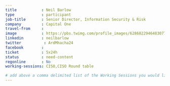 ```yaml
---
title           : Neil Barlow
type            : participant
job-title       : Senior Director, Information Security & Risk
company         : Capital One
travel-from     :
image           : https://pbs.twimg.com/profile_images/628682294648307712/Vv0Yk15h_400x400.jpg
linkedin        : neilbarlow
twitter          : ArdMhacha24
facebook        :
ticket          : 5x24h
status          : need-content
regonline       : No
working-sessions: CISO,CISO Round table

# add above a comma delimited list of the Working Sessions you would like to attend (use the session's title)
---
```


<!-- put more details about participant here -->
